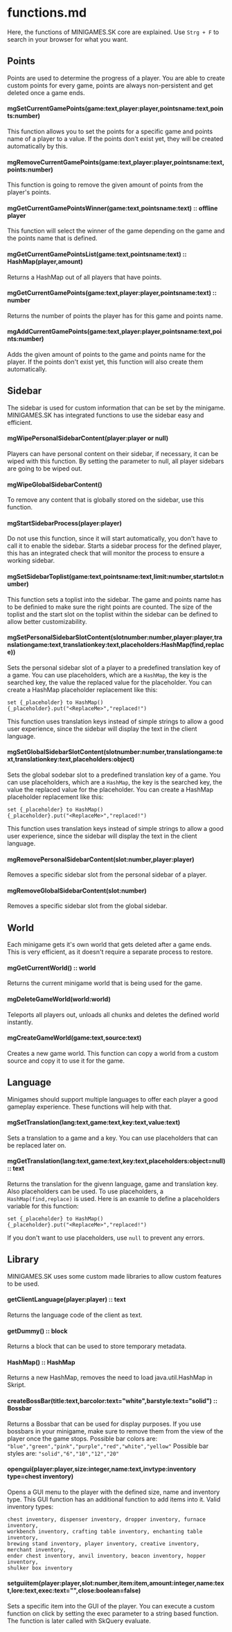 # functions.md

Here, the functions of MINIGAMES.SK core are explained. Use `Strg + F` to search in your browser for what you want.


## Points
Points are used to determine the progress of a player. You are able to create custom points for every game, points are always non-persistent and get deleted once a game ends.

#### mgSetCurrentGamePoints(game:text,player:player,pointsname:text,points:number)
This function allows you to set the points for a specific game and points name of a player to a value. If the points don't exist yet, they will be created automatically by this.

#### mgRemoveCurrentGamePoints(game:text,player:player,pointsname:text,points:number)
This function is going to remove the given amount of points from the player's points.

#### mgGetCurrentGamePointsWinner(game:text,pointsname:text) :: offline player
This function will select the winner of the game depending on the game and the points name that is defined.

#### mgGetCurrentGamePointsList(game:text,pointsname:text) :: HashMap(player,amount)
Returns a HashMap out of all players that have points.

#### mgGetCurrentGamePoints(game:text,player:player,pointsname:text) :: number
Returns the number of points the player has for this game and points name.

#### mgAddCurrentGamePoints(game:text,player:player,pointsname:text,points:number)
Adds the given amount of points to the game and points name for the player. If the points don't exist yet, this function will also create them automatically.



## Sidebar
The sidebar is used for custom information that can be set by the minigame. MINIGAMES.SK has integrated functions to use the sidebar easy and efficient.

#### mgWipePersonalSidebarContent(player:player or null)
Players can have personal content on their sidebar, if necessary, it can be wiped with this function.
By setting the parameter to null, all player sidebars are going to be wiped out.

#### mgWipeGlobalSidebarContent()
To remove any content that is globally stored on the sidebar, use this function.

#### mgStartSidebarProcess(player:player)
Do not use this function, since it will start automatically, you don't have to call it to enable the sidebar.
Starts a sidebar process for the defined player, this has an integrated check that will monitor the process to ensure a working sidebar.

#### mgSetSidebarToplist(game:text,pointsname:text,limit:number,startslot:number)
This function sets a toplist into the sidebar. The game and points name has to be definied to make sure the right points are counted.
The size of the toplist and the start slot on the toplist within the sidebar can be defined to allow better customizability.

#### mgSetPersonalSidebarSlotContent(slotnumber:number,player:player,translationgame:text,translationkey:text,placeholders:HashMap(find,replace))
Sets the personal sidebar slot of a player to a predefined translation key of a game. You can use placeholders, which are a `HashMap`, the key is the searched key, the value the replaced value for the placeholder.
You can create a HashMap placeholder replacement like this:
```
set {_placeholder} to HashMap()
{_placeholder}.put("<ReplaceMe>","replaced!")
```
This function uses translation keys instead of simple strings to allow a good user experience, since the sidebar will display the text in the client language.

#### mgSetGlobalSidebarSlotContent(slotnumber:number,translationgame:text,translationkey:text,placeholders:object)
Sets the global sodebar slot to a predefined translation key of a game. You can use placeholders, which are a `HashMap`, the key is the searched key, the value the replaced value for the placeholder.
You can create a HashMap placeholder replacement like this:
```
set {_placeholder} to HashMap()
{_placeholder}.put("<ReplaceMe>","replaced!")
```
This function uses translation keys instead of simple strings to allow a good user experience, since the sidebar will display the text in the client language.

#### mgRemovePersonalSidebarContent(slot:number,player:player)
Removes a specific sidebar slot from the personal sidebar of a player.

#### mgRemoveGlobalSidebarContent(slot:number)
Removes a specific sidebar slot from the global sidebar.


## World
Each minigame gets it's own world that gets deleted after a game ends. This is very efficient, as it doesn't require a separate process to restore.

#### mgGetCurrentWorld() :: world
Returns the current minigame world that is being used for the game.

#### mgDeleteGameWorld(world:world)
Teleports all players out, unloads all chunks and deletes the defined world instantly.

#### mgCreateGameWorld(game:text,source:text)
Creates a new game world. This function can copy a world from a custom source and copy it to use it for the game.

## Language
Minigames should support multiple languages to offer each player a good gameplay experience. These functions will help with that.

#### mgSetTranslation(lang:text,game:text,key:text,value:text)
Sets a translation to a game and a key. You can use placeholders that can be replaced later on.

#### mgGetTranslation(lang:text,game:text,key:text,placeholders:object=null) :: text
Returns the translation for the givenn language, game and translation key. Also placeholders can be used.
To use placeholders, a `HashMap(find,replace)` is used. Here is an examle to define a placeholders variable for this function:
```
set {_placeholder} to HashMap()
{_placeholder}.put("<ReplaceMe>","replaced!")
```
If you don't want to use placeholders, use `null` to prevent any errors. 

## Library
MINIGAMES.SK uses some custom made libraries to allow custom features to be used.

#### getClientLanguage(player:player) :: text
Returns the language code of the client as text.

#### getDummy() :: block
Returns a block that can be used to store temporary metadata.

#### HashMap() :: HashMap
Returns a new HashMap, removes the need to load java.util.HashMap in Skript.

#### createBossBar(title:text,barcolor:text="white",barstyle:text="solid") :: Bossbar
Returns a Bossbar that can be used for display purposes. If you use bossbars in your minigame, make sure to remove them from the view of the player once the game stops.
Possible bar colors are: `"blue","green","pink","purple","red","white","yellow"`
Possible bar styles are: `"solid","6","10","12","20"`

#### opengui(player:player,size:integer,name:text,invtype:inventory type=chest inventory)
Opens a GUI menu to the player with the defined size, name and inventory type. This GUI function has an additional function to add items into it.
Valid inventory types:
```
chest inventory, dispenser inventory, dropper inventory, furnace inventory, 
workbench inventory, crafting table inventory, enchanting table inventory, 
brewing stand inventory, player inventory, creative inventory, merchant inventory, 
ender chest inventory, anvil inventory, beacon inventory, hopper inventory, 
shulker box inventory
```

#### setguiitem(player:player,slot:number,item:item,amount:integer,name:text,lore:text,exec:text="",close:boolean=false)
Sets a specific item into the GUI of the player. You can execute a custom function on click by setting the exec parameter to a string based function. The function is later called with SkQuery evaluate.
